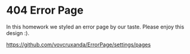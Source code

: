 # 404 Error Page
In this homework we styled an error page by our taste. Please enjoy this design :).

https://github.com/vovcruxanda/ErrorPage/settings/pages
